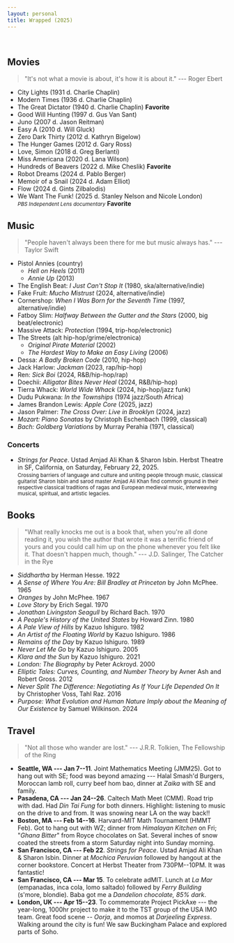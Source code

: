 ```yaml
---
layout: personal
title: Wrapped (2025)
---
```

<br>

## Movies

> "It's not what a movie is about, it's how it is about it." --- Roger Ebert 

- City Lights (1931 d. Charlie Chaplin)
- Modern Times (1936 d. Charlie Chaplin)
- The Great Dictator (1940 d. Charlie Chaplin) **Favorite**
- Good Will Hunting (1997 d. Gus Van Sant)
- Juno (2007 d. Jason Reitman)
- Easy A (2010 d. Will Gluck)
- Zero Dark Thirty (2012 d. Kathryn Bigelow)
- The Hunger Games (2012 d. Gary Ross)
- Love, Simon (2018 d. Greg Berlanti)
- Miss Americana (2020 d. Lana Wilson)
- Hundreds of Beavers (2022 d. Mike Cheslik) **Favorite**
- Robot Dreams (2024 d. Pablo Berger)
- Memoir of a Snail (2024 d. Adam Elliot)
- Flow (2024 d. Gints Zilbalodis)
- We Want The Funk! (2025 d. Stanley Nelson and Nicole London) <br> <small>_PBS Independent Lens documentary_</small> **Favorite**


## Music 

> "People haven't always been there for me but music always has." --- Taylor Swift

- Pistol Annies (country)
  - *Hell on Heels* (2011)
  - *Annie Up* (2013) 
- The English Beat: *I Just Can't Stop It* (1980, ska/alternative/indie)
- Fake Fruit: *Mucho Mistrust* (2024, alternative/indie)
- Cornershop: *When I Was Born for the Seventh Time* (1997, alternative/indie)
- Fatboy Slim: *Halfway Between the Gutter and the Stars*  (2000, big beat/electronic)
- Massive Attack: *Protection* (1994, trip-hop/electronic)
- The Streets (alt hip-hop/grime/electronica)
  - *Original Pirate Material* (2002)
  - *The Hardest Way to Make an Easy Living* (2006)
- Dessa: *A Badly Broken Code* (2010, hip-hop)
- Jack Harlow: *Jackman* (2023, rap/hip-hop)
- Ren: *Sick Boi* (2024, R&B/hip-hop/rap)
- Doechii: *Alligator Bites Never Heal* (2024, R&B/hip-hop)
- Tierra Whack: *World Wide Whack* (2024, hip-hop/jazz funk)
- Dudu Pukwana: *In the Townships* (1974 jazz/South Africa)
- James Brandon Lewis: *Apple Core* (2025, jazz)
- Jason Palmer: _The Cross Over: Live in Brooklyn_ (2024, jazz)
- *Mozart: Piano Sonatas* by Christoph Eschenbach (1999, classical)
- *Bach: Goldberg Variations* by Murray Perahia (1971, classical)
  

### Concerts

- *Strings for Peace*. Ustad Amjad Ali Khan & Sharon Isbin. Herbst Theatre in SF, California, on Saturday, February 22, 2025. <br> <small>Crossing barriers of language and culture and uniting people through music, classical guitarist Sharon Isbin and sarod master Amjad Ali Khan find common ground in their respective classical traditions of ragas and European medieval music, interweaving musical, spiritual, and artistic legacies.</small>


## Books

> "What really knocks me out is a book that, when you're all done reading it, you wish the author that wrote it was a terrific friend of yours and you could call him up on the phone whenever you felt like it. That doesn't happen much, though." --- J.D. Salinger, The Catcher in the Rye

- *Siddhartha* by Herman Hesse. 1922
- *A Sense of Where You Are: Bill Bradley at Princeton* by John McPhee. 1965
- *Oranges* by John McPhee. 1967
- *Love Story* by Erich Segal. 1970
- *Jonathan Livingston Seagull* by Richard Bach. 1970
- *A People's History of the United States* by Howard Zinn. 1980
- *A Pale View of Hills* by Kazuo Ishiguro. 1982
- *An Artist of the Floating World* by Kazuo Ishiguro. 1986
- *Remains of the Day* by Kazuo Ishiguro. 1989
- *Never Let Me Go* by Kazuo Ishiguro. 2005
- *Klara and the Sun* by Kazuo Ishiguro. 2021
- *London: The Biography* by Peter Ackroyd. 2000
- *Elliptic Tales: Curves, Counting, and Number Theory* by Avner Ash and Robert Gross. 2012
- *Never Split The Difference: Negotiating As If Your Life Depended On It* by Christopher Voss, Tahl Raz. 2016
- *Purpose: What Evolution and Human Nature Imply about the Meaning of Our Existence* by Samuel Wilkinson. 2024


## Travel

> "Not all those who wander are lost." --- J.R.R. Tolkien, The Fellowship of the Ring

- **Seattle, WA --- Jan 7--11**. Joint Mathematics Meeting (JMM25). Got to hang out with SE; food was beyond amazing --- Halal Smash'd Burgers, Moroccan lamb roll, curry beef hom bao, dinner at *Zaika* with SE and family.
- **Pasadena, CA --- Jan 24--26**. Caltech Math Meet (CMM). Road trip with dad. Had *Din Tai Fung* for both dinners. Highlight: listening to music on the drive to and from. It was snowing near LA on the way back!!
- **Boston, MA --- Feb 14--16**. Harvard-MIT Math Tournament (HMMT Feb). Got to hang out with WZ; dinner from *Himalayan Kitchen* on Fri; "*Ghana Bitter*" from Royce chocolates on Sat. Several inches of snow coated the streets from a storm Saturday night into Sunday morning.
- **San Francisco, CA --- Feb 22**. *Strings for Peace*. Ustad Amjad Ali Khan & Sharon Isbin. Dinner at *Mochica Peruvian* followed by hangout at the corner bookstore. Concert at Herbst Theater from 730PM--10PM. It was fantastic!
- **San Francisco, CA --- Mar 15**. To celebrate adMIT. Lunch at *La Mar* (empanadas, inca cola, lomo saltado) followed by _Ferry Building_ (s'more, blondie). Baba got me a *Dandelion chocolate, 85% dark*.
- **London, UK --- Apr 15--23**. To commemorate Project PickAxe --- the year-long, 1000hr project to make it to the TST group of the USA IMO team. Great food scene -- _Oorja_, and momos at _Darjeeling Express_. Walking around the city is fun! We saw Buckingham Palace and explored parts of Soho.
